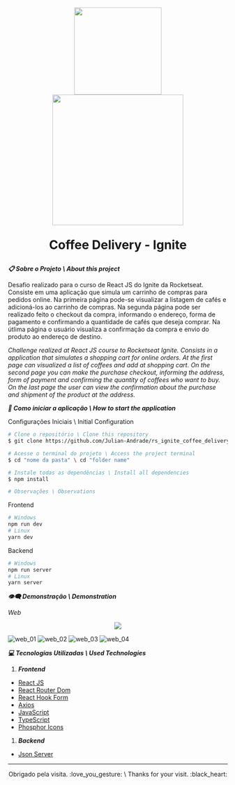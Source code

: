 <h1 align="center">
  <img width="200px" src="https://uploaddeimagens.com.br/images/004/054/563/original/julianandrade.png?1665240664"/>
  <br>
  <img width="300px" src="https://uploaddeimagens.com.br/images/004/305/919/original/Logo.png?1674225091" />
  <p>Coffee Delivery - Ignite</p>
</h1>

***:clipboard: Sobre o Projeto \ About this project***

Desafio realizado para o curso de React JS do Ignite da Rocketseat. Consiste em uma aplicação que simula um carrinho de compras para pedidos online. Na primeira página pode-se visualizar a listagem de cafés e adicioná-los ao carrinho de compras. Na segunda página pode ser realizado feito o checkout da compra, informando o endereço, forma de pagamento e confirmando a quantidade de cafés que deseja comprar. Na útlima página o usuário visualiza a confirmação da compra e envio do produto ao endereço de destino.

*Challenge realized at React JS course to Rocketseat Ignite. Consists in a application that simulates a shopping cart for online orders. At the first page can visualized a list of coffees and add at shopping cart. On the second page you can make the purchase checkout, informing the address, form of payment and confirming the quantity of coffees who want to buy. On the last page the user can view the confirmation about the purchase and shipment of the product at the address.*

***:file_folder: Como iniciar a aplicação \ How to start the application***

Configurações Iniciais \ Initial Configuration

```sh
# Clone o repositório \ Clone this repository 
$ git clone https://github.com/Julian-Andrade/rs_ignite_coffee_delivery

# Acesse o terminal do projeto \ Access the project terminal
$ cd "nome da pasta" \ cd "folder name"

# Instale todas as dependências \ Install all dependencies
$ npm install

# Observações \ Observations

```
Frontend

```sh
# Windows
npm run dev
# Linux
yarn dev
```
Backend

```sh
# Windows
npm run server
# Linux
yarn server
```


***:eye_speech_bubble: Demonstração \ Demonstration***

*Web*

<p align="center">
  <a href="https://rs-ignite-coffee-delivery.vercel.app/" rel="nofollow">
    <img src="https://img.shields.io/badge/Deploy-D14836?style=for-the-badge&logo=vercel&logoColor=white" style="max-width: 100%;" align="center">
  </a>
</p>

![web_01](https://uploaddeimagens.com.br/images/004/305/983/original/coffee_delivery_01.PNG?1674227256)
![web_02](https://uploaddeimagens.com.br/images/004/305/984/original/coffee_delivery_02.PNG?1674227287)
![web_03](https://uploaddeimagens.com.br/images/004/305/986/original/coffee_delivery_03.PNG?1674227319)
![web_04](https://uploaddeimagens.com.br/images/004/305/987/original/coffee_delivery_04.PNG?1674227342)

***:computer: Tecnologias Utilizadas \ Used Technologies***

1. ***Frontend***
  - [React JS](https://reactjs.org)
  - [React Router Dom](https://www.npmjs.com/package/react-router-dom)
  - [React Hook Form](https://react-hook-form.com/)
  - [Axios](https://axios-http.com/ptbr/docs/intro)
  - [JavaScript](https://developer.mozilla.org/pt-BR/docs/Web/JavaScript)
  - [TypeScript](https://www.typescriptlang.org/)
  - [Phosphor Icons](https://github.com/phosphor-icons/phosphor-react)

1. ***Backend***
  - [Json Server](https://github.com/typicode/json-server)
---

<p align="center">Obrigado pela visita. :love_you_gesture: \ Thanks for your visit. :black_heart:</p>

 

 

 
